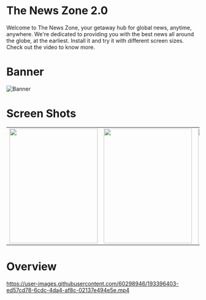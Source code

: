 # The News Zone 2.0

Welcome to The News Zone, your getaway hub for global news, anytime, anywhere. We're dedicated to providing you with the best news all around the globe, at the earliest. Install it and try it with different screen sizes. Check out the video to know more.

# Banner
![Banner](https://user-images.githubusercontent.com/60298946/172218854-b42bf656-de04-43b8-a82e-ba3678c9c327.png)

# Screen Shots
<table>
  <tr>
<td><img src = https://user-images.githubusercontent.com/60298946/172221066-5628660a-91f2-42cc-962a-a1c875dd6669.jpeg height = "300" width="230" /></td>
<td><img src = https://user-images.githubusercontent.com/60298946/172222243-2a12d3a6-13dc-4bb2-a15a-4d6ffc715a0d.jpeg height = "300" width="230" /></td>
<td><img src = https://user-images.githubusercontent.com/60298946/172223138-a37b9b72-9c2a-4558-a055-5f7bb3da025c.jpeg height = "300" width="230" /></td>
<td><img src = https://user-images.githubusercontent.com/60298946/172223321-eec017a6-8177-458b-83f7-29dddc24b007.jpeg height = "300" width="230" /></td>
<td><img src = https://user-images.githubusercontent.com/60298946/172223409-7c4fec22-32f3-4331-bee8-fd65fcb3b51f.jpeg height = "300" width="230" /></td>
  </tr>
</table>

# Overview

https://user-images.githubusercontent.com/60298946/193396403-ed57cd78-6cdc-4da4-af8c-02137e494e5e.mp4
